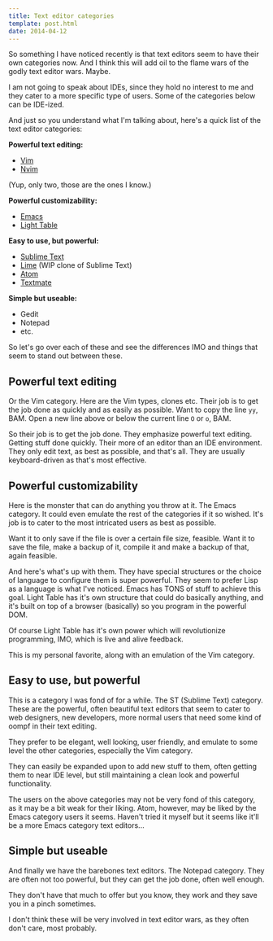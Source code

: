 ```yaml
---
title: Text editor categories
template: post.html
date: 2014-04-12
---
```


So something I have noticed recently is that text editors seem to have their own
categories now. And I think this will add oil to the flame wars of the godly
text editor wars. Maybe.

I am not going to speak about IDEs, since they hold no interest to me and they
cater to a more specific type of users. Some of the categories below can be
IDE-ized.

And just so you understand what I'm talking about, here's a quick list of the
text editor categories:

**Powerful text editing:**

- [Vim](http://www.vim.org/)
- [Nvim](http://neovim.org/)

(Yup, only two, those are the ones I know.)

**Powerful customizability:**

- [Emacs](https://www.gnu.org/software/emacs/)
- [Light Table](http://www.lighttable.com/)

**Easy to use, but powerful:**

- [Sublime Text](http://www.sublimetext.com/)
- [Lime](http://limetext.org/) (WIP clone of Sublime Text)
- [Atom](https://atom.io/)
- [Textmate](http://macromates.com/)

**Simple but useable:**

- Gedit
- Notepad
- etc.

So let's go over each of these and see the differences IMO and things that seem
to stand out between these.

## Powerful text editing

Or the Vim category. Here are the Vim types, clones etc. Their job is to get the
job done as quickly and as easily as possible. Want to copy the line `yy`, BAM.
Open a new line above or below the current line `O` or `o`, BAM.

So their job is to get the job done. They emphasize powerful text editing.
Getting stuff done quickly. Their more of an editor than an IDE environment.
They only edit text, as best as possible, and that's all. They are usually
keyboard-driven as that's most effective.

## Powerful customizability

Here is the monster that can do anything you throw at it. The Emacs category.
It could even emulate the rest of the categories if it so wished. It's job is to
cater to the most intricated users as best as possible.

Want it to only save if the file is over a certain file size, feasible. Want it
to save the file, make a backup of it, compile it and make a backup of that,
again feasible.

And here's what's up with them. They have special structures or the choice of
language to configure them is super powerful. They seem to prefer Lisp as
a language is what I've noticed. Emacs has TONS of stuff to achieve this goal.
Light Table has it's own structure that could do basically anything, and it's
built on top of a browser (basically) so you program in the powerful DOM.

Of course Light Table has it's own power which will revolutionize programming,
IMO, which is live and alive feedback.

This is my personal favorite, along with an emulation of the Vim category.

## Easy to use, but powerful

This is a category I was fond of for a while. The ST (Sublime Text) category.
These are the powerful, often beautiful text editors that seem to cater to web
designers, new developers, more normal users that need some kind of oompf in
their text editing.

They prefer to be elegant, well looking, user friendly, and emulate to some
level the other categories, especially the Vim category.

They can easily be expanded upon to add new stuff to them, often getting them to
near IDE level, but still maintaining a clean look and powerful functionality.

The users on the above categories may not be very fond of this category, as it
may be a bit weak for their liking. Atom, however, may be liked by the Emacs
category users it seems. Haven't tried it myself but it seems like it'll be
a more Emacs category text editors...

## Simple but useable

And finally we have the barebones text editors. The Notepad category. They are
often not too powerful, but they can get the job done, often well enough.

They don't have that much to offer but you know, they work and they save you in
a pinch sometimes.

I don't think these will be very involved in text editor wars, as they often
don't care, most probably.
